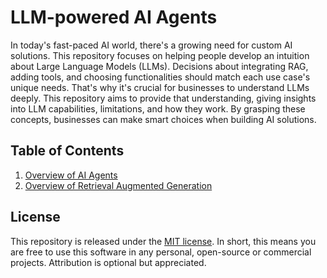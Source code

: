 # LLM-powered AI Agents

In today's fast-paced AI world, there's a growing need for custom AI solutions. This repository focuses on helping people develop an intuition about Large Language Models (LLMs). Decisions about integrating RAG, adding tools, and choosing functionalities should match each use case's unique needs. That's why it's crucial for businesses to understand LLMs deeply. This repository aims to provide that understanding, giving insights into LLM capabilities, limitations, and how they work. By grasping these concepts, businesses can make smart choices when building AI solutions.

## Table of Contents

1. [Overview of AI Agents](/src/agents.ipynb)
2. [Overview of Retrieval Augmented Generation](/src/rag.ipynb)

## License

This repository is released under the [MIT license](/LICENSE). In short, this means you are free to use this software in any personal, open-source or commercial projects. Attribution is optional but appreciated.
